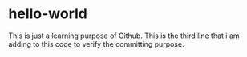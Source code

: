 # hello-world
This is just a learning purpose of Github.
This is the third line that i am adding to this code to verify the committing purpose.
